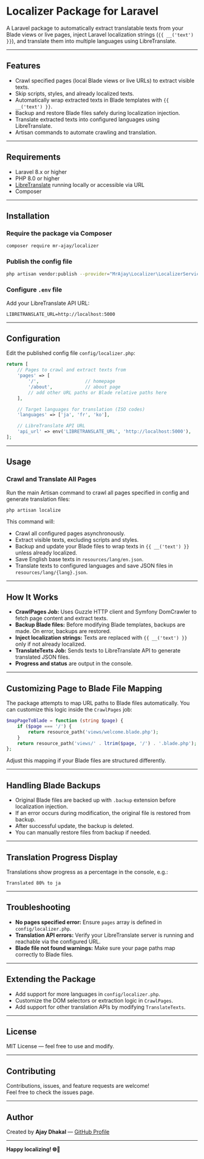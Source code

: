 # Localizer Package for Laravel

A Laravel package to automatically extract translatable texts from your Blade views or live pages, inject Laravel localization strings (`{{ __('text') }}`), and translate them into multiple languages using LibreTranslate.

---

## Features

- Crawl specified pages (local Blade views or live URLs) to extract visible texts.
- Skip scripts, styles, and already localized texts.
- Automatically wrap extracted texts in Blade templates with `{{ __('text') }}`.
- Backup and restore Blade files safely during localization injection.
- Translate extracted texts into configured languages using LibreTranslate.
- Artisan commands to automate crawling and translation.

---

## Requirements

- Laravel 8.x or higher  
- PHP 8.0 or higher  
- [LibreTranslate](https://libretranslate.com/) running locally or accessible via URL  
- Composer

---

## Installation

### Require the package via Composer

```bash
composer require mr-ajay/localizer
```

### Publish the config file

```bash
php artisan vendor:publish --provider="MrAjay\Localizer\LocalizerServiceProvider" --tag="config"
```

### Configure `.env` file

Add your LibreTranslate API URL:

```env
LIBRETRANSLATE_URL=http://localhost:5000
```

---

## Configuration

Edit the published config file `config/localizer.php`:

```php
return [
    // Pages to crawl and extract texts from
    'pages' => [
        '/',                 // homepage
        '/about',            // about page
        // add other URL paths or Blade relative paths here
    ],

    // Target languages for translation (ISO codes)
    'languages' => ['ja', 'fr', 'ko'],

    // LibreTranslate API URL
    'api_url' => env('LIBRETRANSLATE_URL', 'http://localhost:5000'),
];
```

---

## Usage

### Crawl and Translate All Pages

Run the main Artisan command to crawl all pages specified in config and generate translation files:

```bash
php artisan localize
```

This command will:

- Crawl all configured pages asynchronously.
- Extract visible texts, excluding scripts and styles.
- Backup and update your Blade files to wrap texts in `{{ __('text') }}` unless already localized.
- Save English base texts in `resources/lang/en.json`.
- Translate texts to configured languages and save JSON files in `resources/lang/{lang}.json`.

---

## How It Works

- **CrawlPages Job:** Uses Guzzle HTTP client and Symfony DomCrawler to fetch page content and extract texts.
- **Backup Blade files:** Before modifying Blade templates, backups are made. On error, backups are restored.
- **Inject localization strings:** Texts are replaced with `{{ __('text') }}` only if not already localized.
- **TranslateTexts Job:** Sends texts to LibreTranslate API to generate translated JSON files.
- **Progress and status** are output in the console.

---

## Customizing Page to Blade File Mapping

The package attempts to map URL paths to Blade files automatically. You can customize this logic inside the `CrawlPages` job:

```php
$mapPageToBlade = function (string $page) {
    if ($page === '/') {
        return resource_path('views/welcome.blade.php');
    }
    return resource_path('views/' . ltrim($page, '/') . '.blade.php');
};
```

Adjust this mapping if your Blade files are structured differently.

---

## Handling Blade Backups

- Original Blade files are backed up with `.backup` extension before localization injection.
- If an error occurs during modification, the original file is restored from backup.
- After successful update, the backup is deleted.
- You can manually restore files from backup if needed.

---

## Translation Progress Display

Translations show progress as a percentage in the console, e.g.:

```
Translated 80% to ja
```

---

## Troubleshooting

- **No pages specified error:** Ensure `pages` array is defined in `config/localizer.php`.
- **Translation API errors:** Verify your LibreTranslate server is running and reachable via the configured URL.
- **Blade file not found warnings:** Make sure your page paths map correctly to Blade files.

---

## Extending the Package

- Add support for more languages in `config/localizer.php`.
- Customize the DOM selectors or extraction logic in `CrawlPages`.
- Add support for other translation APIs by modifying `TranslateTexts`.

---

## License

MIT License — feel free to use and modify.

---

## Contributing

Contributions, issues, and feature requests are welcome!  
Feel free to check the issues page.

---

## Author

Created by **Ajay Dhakal** — [GitHub Profile](https://github.com/ajaydhakal1)

---

**Happy localizing! 🌐🚀**
